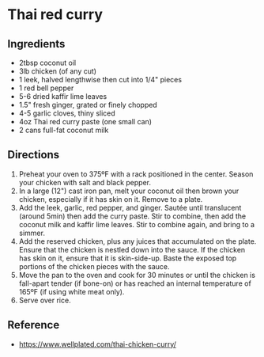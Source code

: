 # Thai red curry

## Ingredients
* 2tbsp coconut oil
* 3lb chicken (of any cut)
* 1 leek, halved lengthwise then cut into 1/4" pieces
* 1 red bell pepper
* 5-6 dried kaffir lime leaves
* 1.5" fresh ginger, grated or finely chopped
* 4-5 garlic cloves, thiny sliced
* 4oz Thai red curry paste (one small can)
* 2 cans full-fat coconut milk

## Directions
1. Preheat your oven to 375ºF with a rack positioned in the center. Season your chicken with salt and black pepper.
2. In a large (12") cast iron pan, melt your coconut oil then brown your chicken, especially if it has skin on it. Remove to a plate.
3. Add the leek, garlic, red pepper, and ginger. Sautée until translucent (around 5min) then add the curry paste. Stir to combine, then add the coconut milk and kaffir lime leaves. Stir to combine again, and bring to a simmer.
4. Add the reserved chicken, plus any juices that accumulated on the plate. Ensure that the chicken is nestled down into the sauce. If the chicken has skin on it, ensure that it is skin-side-up. Baste the exposed top portions of the chicken pieces with the sauce.
5. Move the pan to the oven and cook for 30 minutes or until the chicken is fall-apart tender (if bone-on) or has reached an internal temperature of 165ºF (if using white meat only).
6. Serve over rice.

## Reference
* <https://www.wellplated.com/thai-chicken-curry/>
